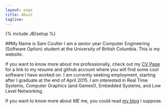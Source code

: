 ```yaml
---
layout: page
title: About
tagline: 
---
```

{% include JB/setup %}

##My Name is Sam Coulter
I am a senior year Computer Engineering (Software Option) student at the University of British Columbia. This is my website.

If you want to know more about me professionally, check out my [CV Page](CV/index.html) for a link to my resume and github account where you will find some cool software I have worked on. I am currently seeking employment, starting after I graduate at the end of April 2015. I am interested in Real Time Systems, Computer Graphics (and Games!), Embedded Systems, and Low Level Networking.

If you want to know more about *ME* me, you could read [my blog](index.html) I suppose.
